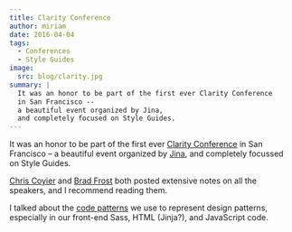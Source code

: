 ```yaml
---
title: Clarity Conference
author: miriam
date: 2016-04-04
tags:
  - Conferences
  - Style Guides
image:
  src: blog/clarity.jpg
summary: |
  It was an honor to be part of the first ever Clarity Conference
  in San Francisco --
  a beautiful event organized by Jina,
  and completely focused on Style Guides.
---
```


It was an honor to be part of the first ever [Clarity Conference] in San
Francisco – a beautiful event organized by [Jina], and completely
focussed on Style Guides.

[Chris Coyier] and [Brad Frost] both posted extensive notes on all the
speakers, and I recommend reading them.

I talked about the [code patterns] we use to represent design patterns,
especially in our front-end Sass, HTML (Jinja?), and JavaScript code.

[Clarity Conference]: http://clarityconf.com/
[Jina]: https://github.com/sushiandrobots
[Chris Coyier]: http://codepen.io/chriscoyier/post/clarity-2016-wrapup
[Brad Frost]: http://bradfrost.com/blog/post/clarity-conf-code-patterns-for-pattern-making/
[code patterns]: http://oddbooksapp.com/book/pattern-making
